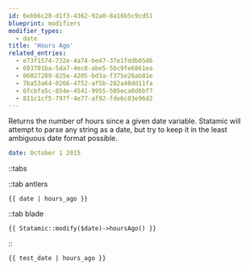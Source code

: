 ```yaml
---
id: 6ebb6c28-d1f3-4362-92a0-8a16b5c9cd51
blueprint: modifiers
modifier_types:
  - date
title: 'Hours Ago'
related_entries:
  - e73f1574-732e-4a74-be47-37e1fddb05d6
  - 603701ba-5da7-4ec8-abe5-5bc9fe6861ea
  - 06027289-825e-4205-bd3a-f375e26ab81e
  - 7ba53a64-0266-4752-af5b-282a40dd11fa
  - 6fcbfa5c-854e-4541-9955-505eca0d6bf7
  - 811c1cf5-797f-4e77-af92-fde6c03e96d2
---
```

Returns the number of hours since a given date variable. Statamic will attempt to parse any string as a date, but try to keep it in the least ambiguous date format possible.

```yaml
date: October 1 2015
```

::tabs

::tab antlers
```antlers
{{ date | hours_ago }}
```
::tab blade
```blade
{{ Statamic::modify($date)->hoursAgo() }}
```
::
```html
{{ test_date | hours_ago }}
```
